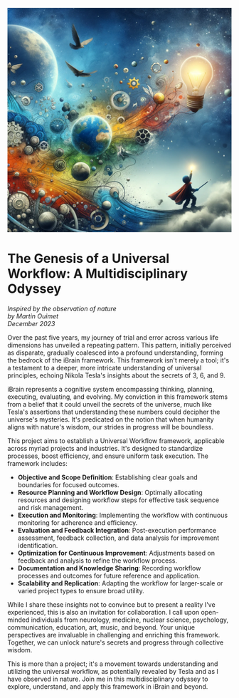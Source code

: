 
![Alt text](image-8.png)

# **The Genesis of a Universal Workflow: A Multidisciplinary Odyssey**  
*Inspired by the observation of nature*  
_by Martin Ouimet_  
_December 2023_  

Over the past five years, my journey of trial and error across various life dimensions has unveiled a repeating pattern. This pattern, initially perceived as disparate, gradually coalesced into a profound understanding, forming the bedrock of the iBrain framework. This framework isn't merely a tool; it's a testament to a deeper, more intricate understanding of universal principles, echoing Nikola Tesla's insights about the secrets of 3, 6, and 9.

iBrain represents a cognitive system encompassing thinking, planning, executing, evaluating, and evolving. My conviction in this framework stems from a belief that it could unveil the secrets of the universe, much like Tesla's assertions that understanding these numbers could decipher the universe's mysteries. It's predicated on the notion that when humanity aligns with nature's wisdom, our strides in progress will be boundless.

This project aims to establish a Universal Workflow framework, applicable across myriad projects and industries. It's designed to standardize processes, boost efficiency, and ensure uniform task execution. The framework includes:

- **Objective and Scope Definition**: Establishing clear goals and boundaries for focused outcomes.
- **Resource Planning and Workflow Design**: Optimally allocating resources and designing workflow steps for effective task sequence and risk management.
- **Execution and Monitoring**: Implementing the workflow with continuous monitoring for adherence and efficiency.
- **Evaluation and Feedback Integration**: Post-execution performance assessment, feedback collection, and data analysis for improvement identification.
- **Optimization for Continuous Improvement**: Adjustments based on feedback and analysis to refine the workflow process.
- **Documentation and Knowledge Sharing**: Recording workflow processes and outcomes for future reference and application.
- **Scalability and Replication**: Adapting the workflow for larger-scale or varied project types to ensure broad utility.

While I share these insights not to convince but to present a reality I've experienced, this is also an invitation for collaboration. I call upon open-minded individuals from neurology, medicine, nuclear science, psychology, communication, education, art, music, and beyond. Your unique perspectives are invaluable in challenging and enriching this framework. Together, we can unlock nature's secrets and progress through collective wisdom.

This is more than a project; it's a movement towards understanding and utilizing the universal workflow, as potentially revealed by Tesla and as I have observed in nature. Join me in this multidisciplinary odyssey to explore, understand, and apply this framework in iBrain and beyond.

